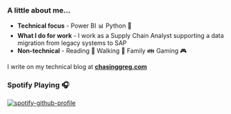 <!--
**chasinggreg/chasinggreg** is a ✨ _special_ ✨ repository because its `README.md` (this file) appears on your GitHub profile.

Here are some ideas to get you started:

- 🔭 I’m currently working on ...
- 🌱 I’m currently learning ...
- 👯 I’m looking to collaborate on ...
- 🤔 I’m looking for help with ...
- 💬 Ask me about ...
- 📫 How to reach me: ...
- 😄 Pronouns: ...
- ⚡ Fun fact: ...
-->

### A little about me...

* **Technical focus** - Power BI :bar_chart: Python :snake: 
* **What I do for work** - I work as a Supply Chain Analyst supporting a data migration from legacy systems to SAP
* **Non-technical** -  Reading :book: Walking :walking: Family :family: Gaming :video_game:

I write on my technical blog at [**chasinggreg.com**](https://chasinggreg.com/)

### Spotify Playing 🎧
[![spotify-github-profile](https://spotify-github-profile.vercel.app/api/view?uid=gncsmith&cover_image=true&theme=default&show_offline=false&background_color=121212&interchange=false&bar_color_cover=false)](https://github.com/kittinan/spotify-github-profile)
